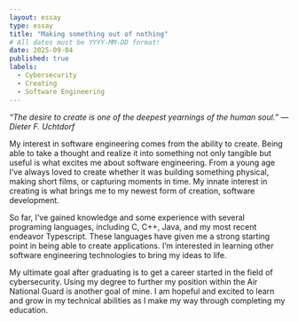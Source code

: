 ```yaml
---
layout: essay
type: essay
title: "Making something out of nothing"
# All dates must be YYYY-MM-DD format!
date: 2025-09-04
published: true
labels:
  - Cybersecurity
  - Creating
  - Software Engineering
---
```



*“The desire to create is one of the deepest yearnings of the human soul.” — Dieter F. Uchtdorf*

My interest in software engineering comes from the ability to create. Being able to take a thought and realize it into something not only tangible but useful is what excites me about software engineering. From a young age I’ve always loved to create whether it was building something physical, making short films, or capturing moments in time. My innate interest in creating is what brings me to my newest form of creation, software development.

So far, I’ve gained knowledge and some experience with several programing languages, including C, C++, Java, and my most recent endeavor Typescript. These languages have given me a strong starting point in being able to create applications. I’m interested in learning other software engineering technologies to bring my ideas to life.

My ultimate goal after graduating is to get a career started in the field of cybersecurity. Using my degree to further my position within the Air National Guard is another goal of mine. I am hopeful and excited to learn and grow in my technical abilities as I make my way through completing my education. 


